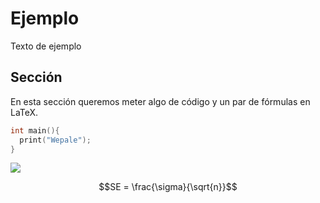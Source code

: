# Ejemplo

Texto de ejemplo

## Sección

En esta sección queremos meter algo de código y un par de fórmulas en LaTeX.

```c++
int main(){
  print("Wepale");
}
```

<img src="https://render.githubusercontent.com/render/math?math=S=\sum_{i=0}^{n}=\dfrac{n\cdot (n+1)}{2})">

```math
SE = \frac{\sigma}{\sqrt{n}}
```
